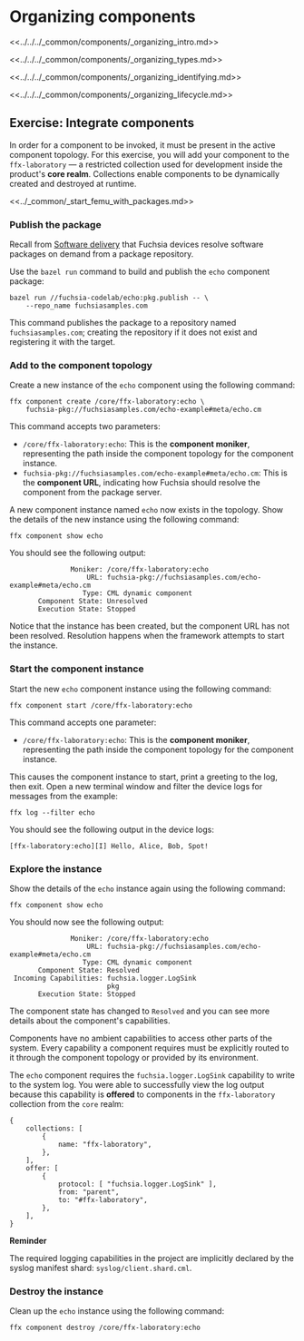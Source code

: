 # Organizing components

<<../../../_common/components/_organizing_intro.md>>

<<../../../_common/components/_organizing_types.md>>

<<../../../_common/components/_organizing_identifying.md>>

<<../../../_common/components/_organizing_lifecycle.md>>

## Exercise: Integrate components

In order for a component to be invoked, it must be present in the active
component topology. For this exercise, you will add your component to the
`ffx-laboratory` — a restricted collection used for development inside the
product's **core realm**. Collections enable components to be dynamically
created and destroyed at runtime.

<<../_common/_start_femu_with_packages.md>>

### Publish the package

Recall from [Software delivery](/docs/get-started/sdk/learn/intro/packages.md)
that Fuchsia devices resolve software packages on demand from a package repository.

Use the `bazel run` command to build and publish the `echo` component package:

```posix-terminal
bazel run //fuchsia-codelab/echo:pkg.publish -- \
    --repo_name fuchsiasamples.com
```

This command publishes the package to a repository named `fuchsiasamples.com`;
creating the repository if it does not exist and registering it with the target.

### Add to the component topology

Create a new instance of the `echo` component using the following command:

```posix-terminal
ffx component create /core/ffx-laboratory:echo \
    fuchsia-pkg://fuchsiasamples.com/echo-example#meta/echo.cm
```

This command accepts two parameters:

* `/core/ffx-laboratory:echo`: This is the **component moniker**,
  representing the path inside the component topology for the component instance.
* `fuchsia-pkg://fuchsiasamples.com/echo-example#meta/echo.cm`: This is the
 **component URL**, indicating how Fuchsia should resolve the component from the
 package server.

A new component instance named `echo` now exists in the topology. Show the
details of the new instance using the following command:

```posix-terminal
ffx component show echo
```

You should see the following output:

```none {:.devsite-disable-click-to-copy}
               Moniker: /core/ffx-laboratory:echo
                   URL: fuchsia-pkg://fuchsiasamples.com/echo-example#meta/echo.cm
                  Type: CML dynamic component
       Component State: Unresolved
       Execution State: Stopped
```

Notice that the instance has been created, but the component URL has not been
resolved. Resolution happens when the framework attempts to start the instance.

### Start the component instance

Start the new `echo` component instance using the following command:

```posix-terminal
ffx component start /core/ffx-laboratory:echo
```

This command accepts one parameter:

* `/core/ffx-laboratory:echo`: This is the **component moniker**,
  representing the path inside the component topology for the component instance.

This causes the component instance to start, print a greeting to the log,
then exit. Open a new terminal window and filter the device logs for messages
from the example:

```posix-terminal
ffx log --filter echo
```

You should see the following output in the device logs:

```none {:.devsite-disable-click-to-copy}
[ffx-laboratory:echo][I] Hello, Alice, Bob, Spot!
```

### Explore the instance

Show the details of the `echo` instance again using the following command:

```posix-terminal
ffx component show echo
```

You should now see the following output:

```none {:.devsite-disable-click-to-copy}
               Moniker: /core/ffx-laboratory:echo
                   URL: fuchsia-pkg://fuchsiasamples.com/echo-example#meta/echo.cm
                  Type: CML dynamic component
       Component State: Resolved
 Incoming Capabilities: fuchsia.logger.LogSink
                        pkg
       Execution State: Stopped
```

The component state has changed to `Resolved` and you can see more details
about the component's capabilities.

Components have no ambient capabilities to access other parts of the system.
Every capability a component requires must be explicitly routed to it through
the component topology or provided by its environment.

The `echo` component requires the `fuchsia.logger.LogSink` capability to
write to the system log. You were able to successfully view the log output
because this capability is **offered** to components in the `ffx-laboratory`
collection from the `core` realm:

```json5 {:.devsite-disable-click-to-copy}
{
    collections: [
        {
            name: "ffx-laboratory",
        },
    ],
    offer: [
        {
            protocol: [ "fuchsia.logger.LogSink" ],
            from: "parent",
            to: "#ffx-laboratory",
        },
    ],
}
```

<aside class="key-point">
  <b>Reminder</b>
  <p>The required logging capabilities in the project are implicitly declared by
  the syslog manifest shard: <code>syslog/client.shard.cml</code>.
</aside>

### Destroy the instance

Clean up the `echo` instance using the following command:

```posix-terminal
ffx component destroy /core/ffx-laboratory:echo
```
